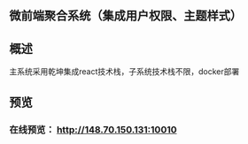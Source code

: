## 微前端聚合系统（集成用户权限、主题样式）
## 概述
主系统采用乾坤集成react技术栈，子系统技术栈不限，docker部署
## 预览
### 在线预览： http://148.70.150.131:10010
